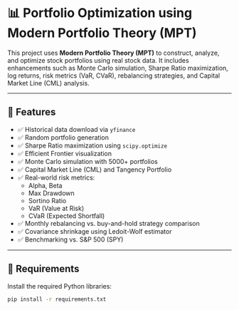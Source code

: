 # 📊 Portfolio Optimization using Modern Portfolio Theory (MPT)

This project uses **Modern Portfolio Theory (MPT)** to construct, analyze, and optimize stock portfolios using real stock data. It includes enhancements such as Monte Carlo simulation, Sharpe Ratio maximization, log returns, risk metrics (VaR, CVaR), rebalancing strategies, and Capital Market Line (CML) analysis.

---

## 🚀 Features

- ✅ Historical data download via `yfinance`
- ✅ Random portfolio generation
- ✅ Sharpe Ratio maximization using `scipy.optimize`
- ✅ Efficient Frontier visualization
- ✅ Monte Carlo simulation with 5000+ portfolios
- ✅ Capital Market Line (CML) and Tangency Portfolio
- ✅ Real-world risk metrics:  
  - Alpha, Beta  
  - Max Drawdown  
  - Sortino Ratio  
  - VaR (Value at Risk)  
  - CVaR (Expected Shortfall)
- ✅ Monthly rebalancing vs. buy-and-hold strategy comparison
- ✅ Covariance shrinkage using Ledoit-Wolf estimator
- ✅ Benchmarking vs. S&P 500 (SPY)

---

## 🧪 Requirements

Install the required Python libraries:

```bash
pip install -r requirements.txt
